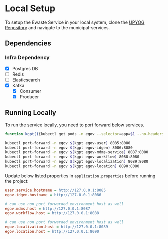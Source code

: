 # Local Setup

To setup the Ewaste Service in your local system, clone the [UPYOG Repository](https://github.com/upyog/UPYOG) and navigate to the municipal-services.

## Dependencies


### Infra Dependency

- [X] Postgres DB
- [ ] Redis
- [ ] Elasticsearch
- [X] Kafka
  - [X] Consumer
  - [X] Producer

## Running Locally

To run the service locally, you need to port forward below services.

```bash
function kgpt(){kubectl get pods -n egov --selector=app=$1 --no-headers=true | head -n1 | awk '{print $1}'}

kubectl port-forward -n egov $(kgpt egov-user) 8085:8080
kubectl port-forward -n egov $(kgpt egov-idgen) 8086:8080
kubectl port-forward -n egov $(kgpt egov-mdms-service) 8087:8080
kubectl port-forward -n egov $(kgpt egov-workflow) 8088:8080
kubectl port-forward -n egov $(kgpt egov-localization) 8089:8080
kubectl port-forward -n egov $(kgpt egov-location) 8090:8080
``` 

Update below listed properties in `application.properties` before running the project:

```ini
user.service.hostname = http://127.0.0.1:8085
egov.idgen.hostname = http://127.0.0.1:8086

# can use non port forwarded environment host as well
egov.mdms.host = http://127.0.0.1:8087
egov.workflow.host = http://127.0.0.1:8088

# can use non port forwarded environment host as well
egov.localization.host = http://127.0.0.1:8089
egov.location.host = http://127.0.0.1:8090
```
